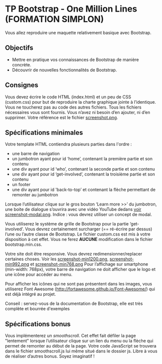 # TP Bootstrap - One Million Lines (FORMATION SIMPLON)
Vous allez reproduire une maquette relativement basique avec Bootstrap.

## Objectifs
* Mettre en pratique vos connaissances de Bootstrap de manière concrète.
* Découvrir de nouvelles fonctionnalités de Bootstrap.

## Consignes
Vous devez écrire le code HTML (index.html) et un peu de CSS (custom.css) pour but de reproduire
la charte graphique jointe à l’identique. Vous ne toucherez pas au code des autres fichiers. Tous
les fichiers nécessaires vous sont fournis. Vous n’avez ni besoin d’en ajouter, ni d’en supprimer.
Votre référence est le fichier [screenshot.png](https://github.com/simplon-roanne/bootstrap-onemillionlines/blob/master/screenshot.png).

## Spécifications minimales
Votre template HTML contiendra plusieurs parties dans l'ordre :
* une barre de navigation
* un jumbotron ayant pour id ‘home’, contenant la première partie et son contenu
* une div ayant pour id ‘who’, contenant la seconde partie et son contenu
* une div ayant pour id ‘get-involved’, contenant la troisième partie et son contenu
* un footer
* une div ayant pour id 'back-to-top’ et contenant la flèche permettant de remonter au jumbotron

Lorsque l’utilisateur clique sur le gros bouton ‘Learn more >>’ du jumbotron, une boite de dialogue
s’ouvrira avec une vidéo YouTube dedans [voir screenshot-modal.png](https://github.com/simplon-roanne/bootstrap-onemillionlines/blob/master/screenshot-modal.png). Indice : vous devrez
utiliser un concept de modal.

Vous utiliserez le système de grille de Bootstrap pour la partie ‘get-involved'.
Vous devrez certainement surcharger (== ré-écrire par dessus) l’une ou l’autre classe de
Bootstrap. Le fichier custom.css est mis à votre disposition à cet effet. Vous ne ferez **AUCUNE**
modification dans le fichier bootstrap.min.css.

Votre site doit être responsive. Vous devrez redimensionner/replacer certaines choses. Voir les
[screenshot-min1200.png](https://github.com/simplon-roanne/bootstrap-onemillionlines/blob/master/screenshot-min1200.png), [screenshot-min992.png](https://github.com/simplon-roanne/bootstrap-onemillionlines/blob/master/screenshot-min992.png) et [screenshot-min768.png](https://github.com/simplon-roanne/bootstrap-onemillionlines/blob/master/screenshot-min768.png)
Pour l’affichage sur smartphone (min-width: 768px), votre barre de navigation ne doit afficher que
le logo et une icône pour accéder au menu.

Pour afficher les icônes qui ne sont pas présentent dans les images, vous utiliserez Font Awesome
(http://fortawesome.github.io/Font-Awesome/) qui est déjà intégré au projet.

Conseil : servez-vous de la documentation de Bootstrap, elle est très complète et bourrée
d'exemples

## Spécifications bonus
Vous implémenterez un _smoothscroll_. Cet effet fait défiler la page "lentement" lorsque l’utilisateur
clique sur un lien du menu ou la flèche qui permet de remonter au début de la page. Votre code
JavaScript se trouvera dans le fichier smoothscroll.js lui même situé dans le dossier js.
Libre à vous de réaliser d’autres bonus. Soyez imaginatif !

